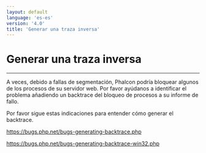 ```yaml
---
layout: default
language: 'es-es'
version: '4.0'
title: 'Generar una traza inversa'
---
```


# Generar una traza inversa

* * *

A veces, debido a fallas de segmentación, Phalcon podría bloquear algunos de los procesos de su servidor web. Por favor ayúdanos a identificar el problema añadiendo un backtrace del bloqueo de procesos a su informe de fallo.

Por favor sigue estas indicaciones para entender cómo generar el backtrace.

<https://bugs.php.net/bugs-generating-backtrace.php>

<https://bugs.php.net/bugs-generating-backtrace-win32.php>